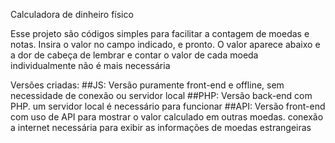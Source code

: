 Calculadora de dinheiro físico

Esse projeto são códigos simples para facilitar a contagem de moedas e notas. Insira o valor no campo indicado, e pronto. O valor aparece abaixo e a dor de cabeça de lembrar e contar o valor de cada moeda individualmente não é mais necessária

Versões criadas:
##JS: Versão puramente front-end e offline, sem necessidade de conexão ou servidor local
##PHP: Versão back-end com PHP. um servidor local é necessário para funcionar
##API: Versão front-end com uso de API para mostrar o valor calculado em outras moedas. conexão a internet necessária para exibir as informações de moedas estrangeiras
